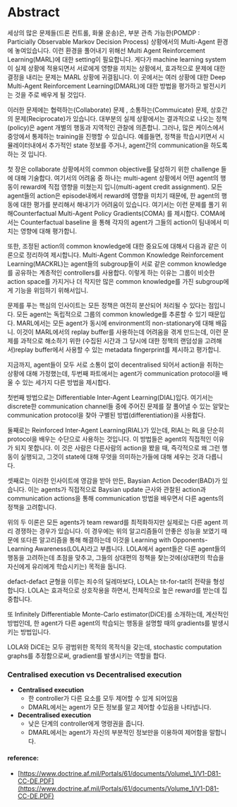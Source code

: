 # Abstract

 세상의 많은 문제들\(드론 컨트롤, 화물 운송\)은,  부분 관측 가능한\(POMDP : Particially Observable Markov Decision Process\) 상황에서의 Multi-Agent 환경에 놓여있습니다. 이런 환경을 풀어내기 위해선 Multi Agent Reinforcement Learning\(MARL\)에 대한 setting이 필요합니다. 게다가 machine learning system이 실제 상황에 적용되면서 서로에게 영향을 끼치는 상황에서, 효과적으로 문제에 대한 결정을 내리는 문제는 MARL 상황에 귀결됩니다. 이 곳에서는 여러 상황에 대한 Deep Multi-Agent Reinforcement Learning\(DMARL\)에 대한 방법을 평가하고 발전시키는 것을 주로 배우게 될 것입다.

 이러한 문제에는 협력하는\(Collaborate\) 문제 , 소통하는\(Commuicate\) 문제, 상호간의 문제\(Reciprocate\)가 있습니다. 대부분의 실제 상황에서는 결과적으로 나오는 정책\(policy\)은 agent 개별의 행동과 지역적인 관찰에 의존합니. 그러나, 많은 케이스에서 중앙에서 통제하는 training을 진행할 수 있습니다. 예를들면, 정책을 학습시키면서 시뮬레이터내에서 추가적인 state 정보를 주거나, agent간의 communication을 하도록 하는 것 입니다.

 첫 장은 collaborate 상황에서의 common objective를 달성하기 위한 challenge 들에 대해 기술합다. 여기서의 어려움 중 하나는 multi-agent 상황에서 어떤 agent의 행동이 reward에 직접 영향을 미쳤는지 입니\(multi-agent credit assignment\). 모든 agent들의 action은 episode내에서 reward에 영향을 미치기 때문에, 한 agent의 행동에 대한 평가를 분리해서 해내기가 어려움이 있습니다. 여기서는 이런 문제를 풀기 위해Counterfactual Multi-Agent Policy Gradients\(COMA\) 를 제시합다. COMA에서는 Counterfactual baseline 을 통해 각자의 agent가 그들의 action이 팀내에서 미치는 영향에 대해 평가합니. 

 또한, 조정된 action의 common knowledge에 대한 중요도에 대해서 다음과 같은 이론으로 정리하여 제시합니다. Multi-Agent Common Knowledge Reinforcement Learning\(MACKRL\)는 agent들의 subgroup들이 서로 같은 common knowledge를 공유하는 계층적인 controllers를 사용합다. 이렇게 하는 이유는 그룹이 비슷한 action space를 가지거나 더 작지만 많은 common knowledge를 가진 subgroup에게  기능을 위임하기 위해서입니.

 문제를 푸는 핵심의 인사이트는 모든 정책은 여전히 분산되어 처리될 수 있다는 점입니다. 모든 agent는 독립적으로 그룹의 common knowledge를 추론할 수 있기 때문입다. MARL에서는 모든 agent가 동시에 environment의 non-stationary에 대해 배웁니. 이것이 MARL에서의 replay buffer를 사용하는데 어려움을 겪게 만드는데, 이런 문제를 과적으로 해소하기 위한 \(수집된 시간과 그 당시에 대한 정책의 랜덤성을 고려해서\)replay buffer에서 사용할 수 있는 metadata fingerprint를 제시하고 평가합니.

지금까지, agent들이 모두 서로 소통이 없이 decentralised 되어서 action을 취하는 상황에 대해 가정했는데, 두번째 파트에서는 agent가  communication protocol을 배울 수 있는 세가지 다른 방법을 제시합다.

첫번째 방법으로는 Differentiable Inter-Agent Learning\(DIAL\)입다. 여기서는 discrete한 communication channel들 중에 주어진 문제를 잘 풀어낼 수 있는 알맞는 communication protocol을 찾아 구별된 방법\(differentiation\)을 사용합다.

둘째로는 Reinforced Inter-Agent Learning\(RIAL\)가 있는데, RIAL는 RL을 단순히 protocol을 배우는 수단으로 사용하는 것입니다. 이 방법들은 agent의 직접적인 이유가 되지 못합니다. 이 것은 사람은 다른사람의 action을 봤을 때, 즉각적으로 왜 그런 행동이 실행되고, 그것이 state에 대해 무엇을 의미하는가들에 대해 세우는 것과 다릅니다.

 셋째로는 이러한 인사이트에 영감을 받아 만든, Baysian Action Decoder\(BAD\)가 있습니다. 이는 agents가 직접적으로 Baysian update 근사와 관찰된 action과 communication actions을 통해 communication 방법을 배우면서 다른 agents의 정책을 고려합니다.

위의 두 이론은 모든 agents가 team reward를 최적화하지만 실제로는 다른 agent 끼리 경쟁하는 경우가 있습니다. 이 경우에는 위의 알고리즘들이 안좋은 성능을 보였기 때문에 또다른 알고리즘을 통해 해결하는데 이것을 Learning with Opponents-Learning Awareness\(LOLA\)라고 부릅니다. LOLA에서 agent들은 다른 agent들의 행동을 고려하는데 초점을 맞추고, 그들의 상대편의 정책을 찾는것에\(상대편의 학습을 자신에게 유리에게 학습시키는\) 목적을 둡니다.

defact-defact 균형을 이루는 죄수의 딜레마보다, LOLA는 tit-for-tat의 전략을 형성합니다. LOLA는 효과적으로 상호작용을 하면서, 전체적으로 높은 reward를 받는데 집중합니다.

또 Infinitely Differentiable Monte-Carlo estimator\(DiCE\)를 소개하는데, 계산적인 방법인데, 한 agent가 다른 agent의 학습되는 행동을 설명할 때의 gradients를 발생시키는 방법입니다.

LOLA와 DiCE는 모두 광범위한 목적의 목적식을 갖는데, stochastic computation graphs를 추정함으로써, gradient를 발생시키는 역할을 합다.













### Centralised execution vs Decentralised execution

* **Centralised execution**
  * 한 controller가 다른 요소를 모두 제어할 수 있게 되어있음
  * DMARL에서는 agent가 모든 정보를 알고 제어할 수있음을 나타냅니다.
* **Decentralised execution**
  * 낮은 단계의 controller에게 명령권을 줍니다.  
  * DMARL에서는 agent가 자신의 부분적인 정보만을 이용하여 제어함을 말합니다. 

#### 

#### reference:

* [https://www.doctrine.af.mil/Portals/61/documents/Volume\_1/V1-D81-CC-DE.PDF](https://www.doctrine.af.mil/Portals/61/documents/Volume_1/V1-D81-CC-DE.PDF)



